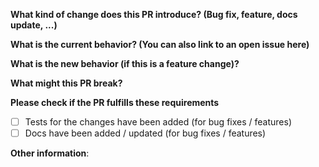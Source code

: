**What kind of change does this PR introduce? (Bug fix, feature, docs update, ...)**


**What is the current behavior? (You can also link to an open issue here)**


**What is the new behavior (if this is a feature change)?**


**What might this PR break?**


**Please check if the PR fulfills these requirements**
- [ ] Tests for the changes have been added (for bug fixes / features)
- [ ] Docs have been added / updated (for bug fixes / features)

**Other information**:
